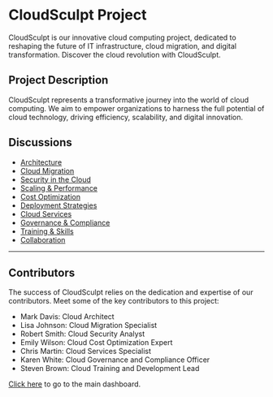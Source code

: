# CloudSculpt Project

CloudSculpt is our innovative cloud computing project, dedicated to reshaping the future of IT infrastructure, cloud migration, and digital transformation. Discover the cloud revolution with CloudSculpt.

## Project Description

CloudSculpt represents a transformative journey into the world of cloud computing. We aim to empower organizations to harness the full potential of cloud technology, driving efficiency, scalability, and digital innovation.

## Discussions

- [Architecture](#)
- [Cloud Migration](#)
- [Security in the Cloud](#)
- [Scaling & Performance](#)
- [Cost Optimization](#)
- [Deployment Strategies](#)
- [Cloud Services](#)
- [Governance & Compliance](#)
- [Training & Skills](#)
- [Collaboration](#)

---

## Contributors

The success of CloudSculpt relies on the dedication and expertise of our contributors. Meet some of the key contributors to this project:

- Mark Davis: Cloud Architect
- Lisa Johnson: Cloud Migration Specialist
- Robert Smith: Cloud Security Analyst
- Emily Wilson: Cloud Cost Optimization Expert
- Chris Martin: Cloud Services Specialist
- Karen White: Cloud Governance and Compliance Officer
- Steven Brown: Cloud Training and Development Lead

[Click here](README.md) to go to the main dashboard.
